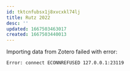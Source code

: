 ```yaml
---
id: tktcnfubsx1j8xvcxkl74lj
title: Rutz 2022
desc: ''
updated: 1667503463017
created: 1667503440013
---
```

Importing data from Zotero failed with error:

```
Error: connect ECONNREFUSED 127.0.0.1:23119
```